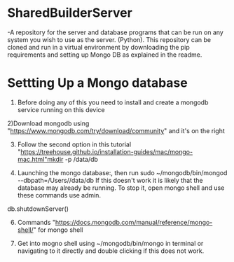 # SharedBuilderServer
-A repository for the server and database programs that can be run on any system you wish to use as the server. (Python). This repository can be cloned and run in a virtual environment by downloading the pip requirements and setting up Mongo DB as explained in the readme.


# Settting Up a Mongo database

1) Before doing any of this you need to install and create a mongodb service running on this device

2)Download mongodb using "https://www.mongodb.com/try/download/community" and it's on the right

3) Follow the second option in this tutorial "https://treehouse.github.io/installation-guides/mac/mongo-mac.html"mkdir -p /data/db

4) Launching the mongo database:, then run sudo ~/mongodb/bin/mongod --dbpath=/Users/<username>/data/db
If this doesn't work it is likely that the database may already be running. To stop it, open mongo shell and use these commands
use admin.

db.shutdownServer()

6) Commands "https://docs.mongodb.com/manual/reference/mongo-shell/" for mongo shell

7) Get into mogno shell using ~/mongodb/bin/mongo in terminal or navigating to it directly and double clicking if this does not work.


